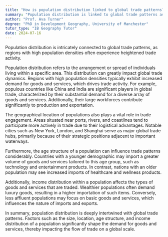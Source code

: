 ```yaml
---
title: "How is population distribution linked to global trade patterns?"
summary: "Population distribution is linked to global trade patterns as areas with high populations often have increased trade activity."
author: "Prof. Ava Turner"
degree: "PhD in Development Geography, University of Manchester"
tutor_type: "IB Geography Tutor"
date: 2024-07-16
---
```


Population distribution is intricately connected to global trade patterns, as regions with high population densities often experience heightened trade activity.

Population distribution refers to the arrangement or spread of individuals living within a specific area. This distribution can greatly impact global trade dynamics. Regions with high population densities typically exhibit increased demand for goods and services, which drives trade activity. For example, populous countries like China and India are significant players in global trade, characterized by their substantial demand for a diverse array of goods and services. Additionally, their large workforces contribute significantly to production and exportation.

The geographical location of populations also plays a vital role in trade engagement. Areas situated near ports, rivers, and coastlines tend to participate more actively in trade due to their logistical advantages. Notable cities such as New York, London, and Shanghai serve as major global trade hubs, primarily because of their strategic positions adjacent to important waterways.

Furthermore, the age structure of a population can influence trade patterns considerably. Countries with a younger demographic may import a greater volume of goods and services tailored to this age group, such as technology and entertainment products. In contrast, nations with an older population may see increased imports of healthcare and wellness products.

Additionally, income distribution within a population affects the types of goods and services that are traded. Wealthier populations often demand luxury goods, resulting in a higher importation of such items. Conversely, less affluent populations may focus on basic goods and services, which influences the nature of imports and exports.

In summary, population distribution is deeply intertwined with global trade patterns. Factors such as the size, location, age structure, and income distribution of a population significantly shape the demand for goods and services, thereby impacting the flow of trade on a global scale.
    